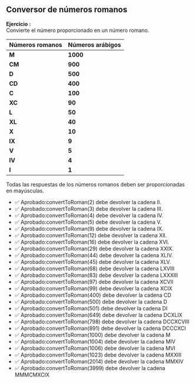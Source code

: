 ## Conversor de números romanos

**Ejercicio :**  
Convierte el número proporcionado en un número romano.

| Números romanos | Números arábigos |
| --------------- | ---------------- |
| **M**           | **1000**         |
| **CM**          | **900**          |
| **D**           | **500**          |
| **CD**          | **400**          |
| **C**           | **100**          |
| **XC**          | **90**           |
| **L**           | **50**           |
| **XL**          | **40**           |
| **X**           | **10**           |
| **IX**          | **9**            |
| **V**           | **5**            |
| **IV**          | **4**            |
| **I**           | **1**            |

Todas las respuestas de los números romanos deben ser proporcionadas en mayúsculas.

- ✅ Aprobado:convertToRoman(2) debe devolver la cadena II.
- ✅ Aprobado:convertToRoman(3) debe devolver la cadena III.
- ✅ Aprobado:convertToRoman(4) debe devolver la cadena IV.
- ✅ Aprobado:convertToRoman(5) debe devolver la cadena V.
- ✅ Aprobado:convertToRoman(9) debe devolver la cadena IX.
- ✅ Aprobado:convertToRoman(12) debe devolver la cadena XII.
- ✅ Aprobado:convertToRoman(16) debe devolver la cadena XVI.
- ✅ Aprobado:convertToRoman(29) debe devolver la cadena XXIX.
- ✅ Aprobado:convertToRoman(44) debe devolver la cadena XLIV.
- ✅ Aprobado:convertToRoman(45) debe devolver la cadena XLV.
- ✅ Aprobado:convertToRoman(68) debe devolver la cadena LXVIII
- ✅ Aprobado:convertToRoman(83) debe devolver la cadena LXXXIII
- ✅ Aprobado:convertToRoman(97) debe devolver la cadena XCVII
- ✅ Aprobado:convertToRoman(99) debe devolver la cadena XCIX
- ✅ Aprobado:convertToRoman(400) debe devolver la cadena CD
- ✅ Aprobado:convertToRoman(500) debe devolver la cadena D
- ✅ Aprobado:convertToRoman(501) debe devolver la cadena DI
- ✅ Aprobado:convertToRoman(649) debe devolver la cadena DCXLIX
- ✅ Aprobado:convertToRoman(798) debe devolver la cadena DCCXCVIII
- ✅ Aprobado:convertToRoman(891) debe devolver la cadena DCCCXCI
- ✅ Aprobado:convertToRoman(1000) debe devolver la cadena M
- ✅ Aprobado:convertToRoman(1004) debe devolver la cadena MIV
- ✅ Aprobado:convertToRoman(1006) debe devolver la cadena MVI
- ✅ Aprobado:convertToRoman(1023) debe devolver la cadena MXXIII
- ✅ Aprobado:convertToRoman(2014) debe devolver la cadena MMXIV
- ✅ Aprobado:convertToRoman(3999) debe devolver la cadena MMMCMXCIX
